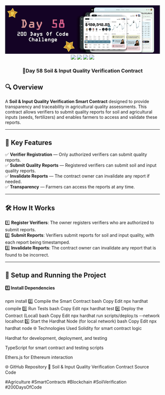 <div align="center">
  <br />
  <img src="https://github.com/iamjohncaleb/200-Days-Of-Code-Challenge/blob/main/Thumbnails/the%20Day%2058.jpg" alt="Project Banner">

  <div>
    <img src="https://img.shields.io/badge/Built%20With-Hardhat-blue" />
    <img src="https://img.shields.io/badge/Solidity-0.8.21-purple" />
    <img src="https://img.shields.io/badge/Tests-Chai%20%26%20Waffle-green" />
    <img src="https://img.shields.io/badge/Network-Localhost-orange" />
  </div>

  <h3 align="center">📅Day 58 Soil & Input Quality Verification Contract</h3>
</div>

## 🔍 **Overview**

A **Soil & Input Quality Verification Smart Contract** designed to provide transparency and traceability in agricultural quality assessments. This contract allows verifiers to submit quality reports for soil and agricultural inputs (seeds, fertilizers) and enables farmers to access and validate these reports.

---

## 📜 **Key Features**

✅ **Verifier Registration** — Only authorized verifiers can submit quality reports.  
✅ **Submit Quality Reports** — Registered verifiers can submit soil and input quality reports.  
✅ **Invalidate Reports** — The contract owner can invalidate any report if needed.  
✅ **Transparency** — Farmers can access the reports at any time.

---

## 🛠️ **How It Works**

1️⃣ **Register Verifiers**: The owner registers verifiers who are authorized to submit reports.  
2️⃣ **Submit Reports**: Verifiers submit reports for soil and input quality, with each report being timestamped.  
3️⃣ **Invalidate Reports**: The contract owner can invalidate any report that is found to be incorrect.

---

## 🚀 **Setup and Running the Project**

#### **1️⃣ Install Dependencies**

npm install
2️⃣ Compile the Smart Contract
bash
Copy
Edit
npx hardhat compile
3️⃣ Run Tests
bash
Copy
Edit
npx hardhat test
4️⃣ Deploy the Contract (Local)
bash
Copy
Edit
npx hardhat run scripts/deploy.ts --network localhost
5️⃣ Start the Hardhat Node (for local network)
bash
Copy
Edit
npx hardhat node
🌐 Technologies Used
Solidity for smart contract logic

Hardhat for development, deployment, and testing

TypeScript for smart contract and testing scripts

Ethers.js for Ethereum interaction

🌐 GitHub Repository
🔗 Soil & Input Quality Verification Contract Source Code

#Agriculture #SmartContracts #Blockchain #SoilVerification #200DaysOfCode
